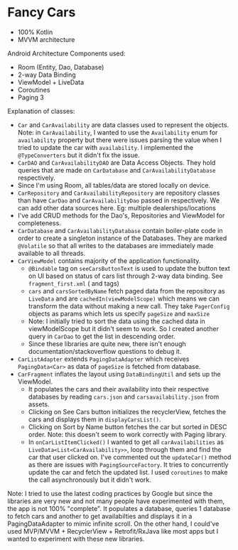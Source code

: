 # Fancy Cars
- 100% Kotlin
- MVVM architecture

Android Architecture Components used:
- Room (Entity, Dao, Database)
- 2-way Data Binding
- ViewModel + LiveData
- Coroutines
- Paging 3

Explanation of classes:
- `Car` and `CarAvailability` are data classes used to represent the objects. Note: in `CarAvailability`, I wanted to use the `Availability` enum for `availability` property but there were issues parsing the value when I tried to update the car with `availability`. I implemented the `@TypeConverters` but it didn't fix the issue.
- `CarDAO` and `CarAvailabilityDAO` are Data Access Objects. They hold queries that are made on `CarDatabase` and
`CarAvailabilityDatabase` respectively.
- Since I'm using Room, all tables/data are stored locally on device.
- `CarRepository` and `CarAvailabilityRepository` are repository classes than have `CarDao` and `CarAvailabilityDao` passed in respectively. We can add other data sources here. Eg: multiple dealerships/locations
- I've add CRUD methods for the Dao's, Repositories and ViewModel for completeness.
- `CarDatabase` and `CarAvailabilityDatabase` contain boiler-plate code in order to create a singleton instance of the Databases. They are marked `@Volatile` so that all writes to the databases are immediately made available to all threads.
- `CarViewModel` contains majority of the application functionality.
    - `@Bindable` tag on `seeCarsButtonText` is used to update the button text on UI based on status of cars list through 2-way data binding. See `fragment_first.xml` (<layout> and <data> tags)
    - `cars` and `carsSortedByName` fetch paged data from the repository as `LiveData` and are `cachedIn(viewModelScope)` which means we can transform the data without making a new call. They take `PagerConfig` objects as params which lets us specify `pageSize` and `maxSize`
    - Note: I initially tried to sort the data using the cached data in viewModelScope but it didn't seem to work. So I created another query in `CarDao` to get the list in descending order.
    - Since these libraries are quite new, there isn't enough documentation/stackoverflow questions to debug it.
- `CarListAdapter` extends `PagingDataAdapter` which receives `PagingData<Car>` as data of `pageSize` is fetched from database.
- `CarFragment` inflates the layout using `DataBindingUtil` and sets up the ViewModel.
    - It populates the cars and their availability into their respective databases by reading `cars.json` and `carsavailability.json` from assets.
    - Clicking on See Cars button initializes the recyclerView, fetches the cars and displays them in `displayCarsList()`.
    - Clicking on Sort by Name button fetches the car but sorted in DESC order. Note: this doesn't seem to work correctly with Paging library.
    - In `onCarListItemClicked()` I wanted to get all `carAvailabilities` as `LiveData<List<CarAvailability>>`, loop through them and find the car that user clicked on. I've commented out the `updateCar()` method as there are issues with `PagingSourceFactory`. It tries to concurrently update the car and fetch the updated list. I used `coroutines` to make the call asynchronously but it didn't work.

Note: I tried to use the latest coding practices by Google but since the libraries are very new and not many people have experimented with them, the app is not 100% "complete". It populates a database, queries 1 database to fetch cars and another to get availabilties and displays it in a PagingDataAdapter to mimic infinite scroll.
On the other hand, I could've used MVP/MVVM + RecyclerView + Retrofit/RxJava like most apps but I wanted to experiment with these new libraries.
